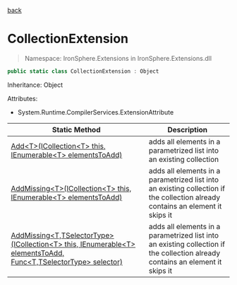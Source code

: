 ﻿[back](/IronSphere.Extensions/types)

# CollectionExtension

> Namespace: IronSphere.Extensions in  IronSphere.Extensions.dll



```csharp
public static class CollectionExtension : Object
```
Inheritance: Object



Attributes:
        
* System.Runtime.CompilerServices.ExtensionAttribute




| Static Method | Description |
| --- | --- |
| [Add&lt;T&gt;(ICollection&lt;T&gt; this, IEnumerable&lt;T&gt; elementsToAdd)](CollectionExtension.Add-T-(ICollection-T-,IEnumerable-T-)) | adds all elements in a parametrized list into an existing collection |
| [AddMissing&lt;T&gt;(ICollection&lt;T&gt; this, IEnumerable&lt;T&gt; elementsToAdd)](CollectionExtension.AddMissing-T-(ICollection-T-,IEnumerable-T-)) | adds all elements in a parametrized list into an existing collection if the collection already contains an element it skips it |
| [AddMissing&lt;T,TSelectorType&gt;(ICollection&lt;T&gt; this, IEnumerable&lt;T&gt; elementsToAdd, Func&lt;T,TSelectorType&gt; selector)](CollectionExtension.AddMissing-T,TSelectorType-(ICollection-T-,IEnumerable-T-,Func-T,TSelectorType-)) | adds all elements in a parametrized list into an existing collection if the collection already contains an element it skips it |
